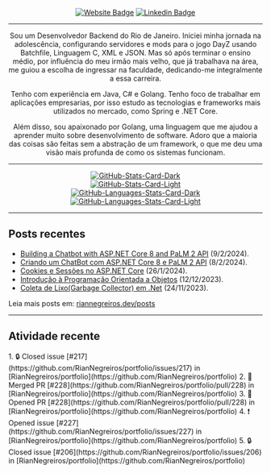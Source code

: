 <div align="center">
<p><a href="https://riannegreiros.dev"><img src="https://img.shields.io/badge/-Website-3B7EBF?style=for-the-badge&amp;logo=amp&amp;logoColor=white" alt="Website Badge"></a> <a href="https://linkedin.com/in/riannegreiros"><img src="https://img.shields.io/badge/-LinkedIn-3B7EBF?style=for-the-badge&amp;logo=Linkedin&amp;logoColor=white" alt="Linkedin Badge"></a></p>
<hr>
<p>Sou um Desenvolvedor Backend do Rio de Janeiro. Iniciei minha jornada na adolescência, configurando servidores e mods para o jogo DayZ usando Batchfile, Linguagem C, XML e JSON. Mas só após terminar o ensino médio, por influência do meu irmão mais velho, que já trabalhava na área, me guiou a escolha de ingressar na faculdade, dedicando-me integralmente a essa carreira.</p>
<p>Tenho com experiência em Java, C# e Golang. Tenho foco de trabalhar em aplicações empresarias, por isso estudo as tecnologias e frameworks mais utilizados no mercado, como Spring e .NET Core.</p>
<p>Além disso, sou apaixonado por Golang, uma linguagem que me ajudou a aprender muito sobre desenvolvimento de software. Adoro que a maioria das coisas são feitas sem a abstração de um framework, o que me deu uma visão mais profunda de como os sistemas funcionam.</p>
<hr>
<p><a href="https://github.com/RianNegreiros/RianNegreiros#gh-dark-mode-only"><img src="https://github-readme-stats-three-iota-97.vercel.app/api?username=RianNegreiros&amp;show_icons=true&amp;hide_border=true&amp;include_all_commits=true&amp;card_width=600&amp;custom_title=GitHub%20Open%20Source%20Stats&amp;title_color=3B7EBF&amp;text_color=FFF&amp;icon_color=3B7EBF&amp;hide=contribs&amp;show=reviews,prs_merged,prs_merged_percentage&amp;theme=transparent#gh-dark-mode-only" alt="GitHub-Stats-Card-Dark"></a><br>
<a href="https://github.com/RianNegreiros/RianNegreiros#gh-light-mode-only"><img src="https://github-readme-stats-three-iota-97.vercel.app/api?username=RianNegreiros&amp;show_icons=true&amp;hide_border=true&amp;include_all_commits=true&amp;card_width=600&amp;custom_title=GitHub%20Open%20Source%20Stats&amp;title_color=3B7EBF&amp;text_color=474A4E&amp;icon_color=3B7EBF&amp;hide=contribs&amp;show=reviews,prs_merged,prs_merged_percentage&amp;theme=transparent#gh-light-mode-only" alt="GitHub-Stats-Card-Light"></a><br>
<a href="https://github.com/RianNegreiros/RianNegreiros#gh-dark-mode-only"><img src="https://github-readme-stats.vercel.app/api/top-langs?username=RianNegreiros&amp;layout=compact&amp;hide_border=true&amp;card_width=600&amp;hide=typescript&amp;custom_title=GitHub%20Languages%20Stats&amp;title_color=3B7EBF&amp;text_color=FFF&amp;icon_color=3B7EBF&amp;theme=transparent#gh-dark-mode-only" alt="GitHub-Languages-Stats-Card-Dark"></a><br>
<a href="https://github.com/RianNegreiros/RianNegreiros#gh-light-mode-only"><img src="https://github-readme-stats.vercel.app/api/top-langs?username=RianNegreiros&amp;layout=compact&amp;hide_border=true&amp;card_width=600&amp;hide=typescript&amp;custom_title=GitHub%20Languages%20Stats&amp;title_color=3B7EBF&amp;text_color=474A4E&amp;icon_color=3B7EBF&amp;theme=transparent#gh-light-mode-only" alt="GitHub-Languages-Stats-Card-Light"></a></p>
</div>
<hr>
<h2>Posts recentes</h2>
<ul><li><a href=https://www.riannegreiros.dev/posts/building-a-chatbot-with-aspnet-core-8-and-palm-2-api target="_blank" rel="noopener noreferrer">Building a Chatbot with ASP.NET Core 8 and PaLM 2 API</a> (9/2/2024).</li>
<li><a href=https://www.riannegreiros.dev/posts/criando-um-chatbot-com-aspnet-core-8-e-palm-2-api target="_blank" rel="noopener noreferrer">Criando um ChatBot com ASP.NET Core 8 e PaLM 2 API</a> (8/2/2024).</li>
<li><a href=https://www.riannegreiros.dev/posts/cookies-e-sessoes-no-aspnet-core target="_blank" rel="noopener noreferrer">Cookies e Sessões no ASP.NET Core</a> (26/1/2024).</li>
<li><a href=https://www.riannegreiros.dev/posts/introducao-a-programacao-orientada-a-objetos target="_blank" rel="noopener noreferrer">Introdução à Programação Orientada a Objetos</a> (12/12/2023).</li>
<li><a href=https://www.riannegreiros.dev/posts/coleta-de-lixogarbage-collector-em-net target="_blank" rel="noopener noreferrer">Coleta de Lixo(Garbage Collector) em .Net</a> (24/11/2023).</li></ul>
<p>Leia mais posts em: <a href="https://www.riannegreiros.dev/posts" target="_blank" rel="noopener noreferrer">riannegreiros.dev/posts</a></p>
<hr>
<h2>Atividade recente</h2>
<!--START_SECTION:activity-->
1. 🔒 Closed issue [#217](https://github.com/RianNegreiros/portfolio/issues/217) in [RianNegreiros/portfolio](https://github.com/RianNegreiros/portfolio)
2. 🎉 Merged PR [#228](https://github.com/RianNegreiros/portfolio/pull/228) in [RianNegreiros/portfolio](https://github.com/RianNegreiros/portfolio)
3. 💪 Opened PR [#228](https://github.com/RianNegreiros/portfolio/pull/228) in [RianNegreiros/portfolio](https://github.com/RianNegreiros/portfolio)
4. ❗ Opened issue [#227](https://github.com/RianNegreiros/portfolio/issues/227) in [RianNegreiros/portfolio](https://github.com/RianNegreiros/portfolio)
5. 🔒 Closed issue [#206](https://github.com/RianNegreiros/portfolio/issues/206) in [RianNegreiros/portfolio](https://github.com/RianNegreiros/portfolio)
<!--END_SECTION:activity-->
